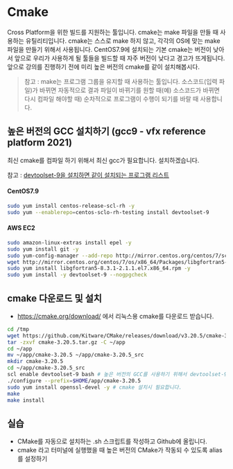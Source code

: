 # Cmake
Cross Platform을 위한 빌드를 지원하는 툴입니다.
cmake는 make 파일을 만들 때 사용하는 유틸리티입니다.
cmake는 스스로 make 하지 않고, 각각의 OS에 맞는 make 파일을 만들기 위해서 사용됩니다.
CentOS7.9에 설치되는 기본 cmake는 버전이 낮아서 앞으로 우리가 사용하게 될 툴들을 빌드할 때 자주 버전이 낮다고 경고가 뜨게됩니다.
앞으로 강의를 진행하기 전에 미리 높은 버전의 cmake를 같이 설치해봅시다.

> 참고 : make는 프로그램 그룹을 유지할 때 사용하는 툴입니다.
소스코드(입력 파일)가 바뀌면 자동적으로 결과 파일이 바뀌기를 원할 때(예) 소스코드가 바뀌면 다시 컴파일 해야할 때) 순차적으로 프로그램이 수행이 되기를 바랄 때 사용합니다.

## 높은 버전의 GCC 설치하기 (gcc9 - vfx reference platform 2021)

최신 cmake를 컴파일 하기 위해서 최신 gcc가 필요합니다.
설치하겠습니다.

참고 : [devtoolset-9을 설치하면 같이 설치되는 프로그램 리스트](https://access.redhat.com/documentation/en-us/red_hat_developer_toolset/9/html-single/user_guide/index)

#### CentOS7.9

```bash
sudo yum install centos-release-scl-rh -y
sudo yum --enablerepo=centos-sclo-rh-testing install devtoolset-9
```

#### AWS EC2

```bash
sudo amazon-linux-extras install epel -y
sudo yum install git -y
sudo yum-config-manager --add-repo http://mirror.centos.org/centos/7/sclo/x86_64/rh/
wget http://mirror.centos.org/centos/7/os/x86_64/Packages/libgfortran5-8.3.1-2.1.1.el7.x86_64.rpm
sudo yum install libgfortran5-8.3.1-2.1.1.el7.x86_64.rpm -y
sudo yum install -y devtoolset-9 --nogpgcheck
```

## cmake 다운로드 및 설치
- https://cmake.org/download/ 에서 리눅스용 cmake를 다운로드 받습니다.

```bash
cd /tmp
wget https://github.com/Kitware/CMake/releases/download/v3.20.5/cmake-3.20.5.tar.gz
tar -zxvf cmake-3.20.5.tar.gz -C ~/app
cd ~/app
mv ~/app/cmake-3.20.5 ~/app/cmake-3.20.5_src
mkdir cmake-3.20.5
cd ~/app/cmake-3.20.5_src
scl enable devtoolset-9 bash # 높은 버전의 GCC를 사용하기 위해서 devtoolset-9를 활성화 합니다.
./configure --prefix=$HOME/app/cmake-3.20.5
sudo yum install openssl-devel -y # cmake 설치시 필요합니다.
make
make install
```

## 실습
- CMake를 자동으로 설치하는 .sh 스크립트를 작성하고 Github에 올립니다.
- cmake 라고 터미널에 실행했을 때 높은 버전의 CMake가 작동되 수 있도록 alias를 설정하기
